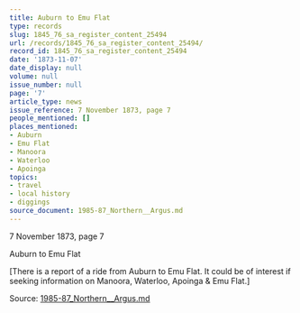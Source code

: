 ```yaml
---
title: Auburn to Emu Flat
type: records
slug: 1845_76_sa_register_content_25494
url: /records/1845_76_sa_register_content_25494/
record_id: 1845_76_sa_register_content_25494
date: '1873-11-07'
date_display: null
volume: null
issue_number: null
page: '7'
article_type: news
issue_reference: 7 November 1873, page 7
people_mentioned: []
places_mentioned:
- Auburn
- Emu Flat
- Manoora
- Waterloo
- Apoinga
topics:
- travel
- local history
- diggings
source_document: 1985-87_Northern__Argus.md
---
```


7 November 1873, page 7

Auburn to Emu Flat

[There is a report of a ride from Auburn to Emu Flat.  It could be of interest if seeking information on Manoora, Waterloo, Apoinga & Emu Flat.]

Source: [1985-87_Northern__Argus.md](/downloads/markdown/1985-87_Northern__Argus.md)
